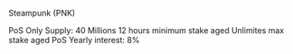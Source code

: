 Steampunk (PNK)

PoS Only
Supply: 40 Millions
12 hours minimum stake aged
Unlimites max stake aged
PoS Yearly interest: 8%

